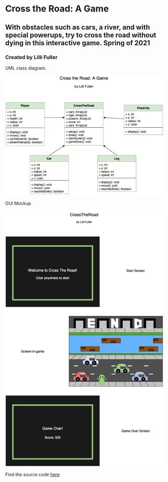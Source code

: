 # Cross the Road: A Game

## With obstacles such as cars, a river, and with special powerups, try to cross the road without dying in this interactive game. Spring of 2021

### Created by Lilli Fuller

UML class diagram.

![Image of CrossTheRoad class diagram](https://github.com/lillifuller/programming-portfolio/blob/gh-pages/images/CrossTheRoad.png?raw=true)

GUI Mockup

![Image of CrossTheRoad GUI mockup](https://github.com/lillifuller/programming-portfolio/blob/gh-pages/images/CrossTheRoadGUI.png?raw=true)

Find the source code [here](https://github.com/lillifuller/programming-portfolio/tree/gh-pages/src/CrossTheRoad)
